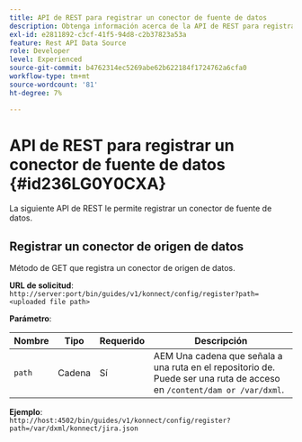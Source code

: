 ```yaml
---
title: API de REST para registrar un conector de fuente de datos
description: Obtenga información acerca de la API de REST para registrar un conector de fuente de datos
exl-id: e2811892-c3cf-41f5-94d8-c2b37823a53a
feature: Rest API Data Source
role: Developer
level: Experienced
source-git-commit: b4762314ec5269abe62b622184f1724762a6cfa0
workflow-type: tm+mt
source-wordcount: '81'
ht-degree: 7%

---
```


# API de REST para registrar un conector de fuente de datos {#id236LG0Y0CXA}

La siguiente API de REST le permite registrar un conector de fuente de datos.

## Registrar un conector de origen de datos

Método de GET que registra un conector de origen de datos.

**URL de solicitud**:
`http://server:port/bin/guides/v1/konnect/config/register?path=<uploaded file path>`

**Parámetro**:

| Nombre | Tipo | Requerido | Descripción |
|----|----|--------|-----------|
| `path` | Cadena | Sí | AEM Una cadena que señala a una ruta en el repositorio de. Puede ser una ruta de acceso en `/content/dam or /var/dxml`. |

**Ejemplo**:\
`http://host:4502/bin/guides/v1/konnect/config/register?path=/var/dxml/konnect/jira.json`
